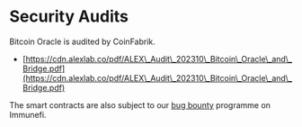 # Security Audits

Bitcoin Oracle is audited by CoinFabrik.

* [https://cdn.alexlab.co/pdf/ALEX\_Audit\_202310\_Bitcoin\_Oracle\_and\_Bridge.pdf](https://cdn.alexlab.co/pdf/ALEX\_Audit\_202310\_Bitcoin\_Oracle\_and\_Bridge.pdf)

The smart contracts are also subject to our [bug bounty](https://immunefi.com/bounty/alex/) programme on Immunefi.
